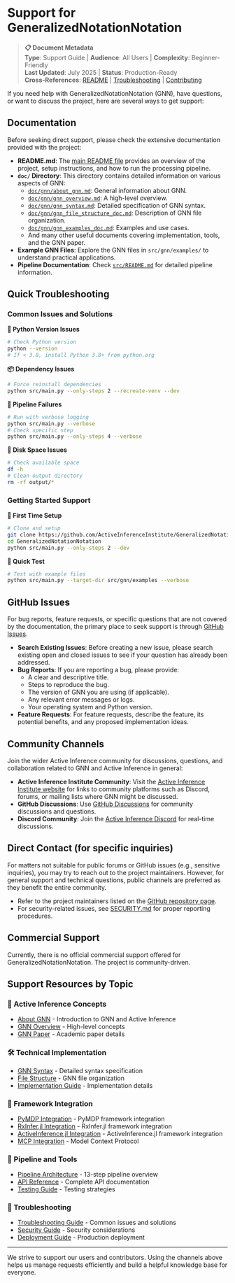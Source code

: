 # Support for GeneralizedNotationNotation

> **📋 Document Metadata**  
> **Type**: Support Guide | **Audience**: All Users | **Complexity**: Beginner-Friendly  
> **Last Updated**: July 2025 | **Status**: Production-Ready  
> **Cross-References**: [README](README.md) | [Troubleshooting](doc/troubleshooting/README.md) | [Contributing](CONTRIBUTING.md)

If you need help with GeneralizedNotationNotation (GNN), have questions, or want to discuss the project, here are several ways to get support:

## Documentation

Before seeking direct support, please check the extensive documentation provided with the project:

-   **README.md**: The [main README file](./README.md) provides an overview of the project, setup instructions, and how to run the processing pipeline.
-   **`doc/` Directory**: This directory contains detailed information on various aspects of GNN:
    -   [`doc/gnn/about_gnn.md`](./doc/gnn/about_gnn.md): General information about GNN.
    -   [`doc/gnn/gnn_overview.md`](./doc/gnn/gnn_overview.md): A high-level overview.
    -   [`doc/gnn/gnn_syntax.md`](./doc/gnn/gnn_syntax.md): Detailed specification of GNN syntax.
    -   [`doc/gnn/gnn_file_structure_doc.md`](./doc/gnn/gnn_file_structure_doc.md): Description of GNN file organization.
    -   [`doc/gnn/gnn_examples_doc.md`](./doc/gnn/gnn_examples_doc.md): Examples and use cases.
    -   And many other useful documents covering implementation, tools, and the GNN paper.
-   **Example GNN Files**: Explore the GNN files in `src/gnn/examples/` to understand practical applications.
-   **Pipeline Documentation**: Check [`src/README.md`](./src/README.md) for detailed pipeline information.

## Quick Troubleshooting

### Common Issues and Solutions

**🐍 Python Version Issues**
```bash
# Check Python version
python --version
# If < 3.8, install Python 3.8+ from python.org
```

**📦 Dependency Issues**
```bash
# Force reinstall dependencies
python src/main.py --only-steps 2 --recreate-venv --dev
```

**🔧 Pipeline Failures**
```bash
# Run with verbose logging
python src/main.py --verbose
# Check specific step
python src/main.py --only-steps 4 --verbose
```

**💾 Disk Space Issues**
```bash
# Check available space
df -h
# Clean output directory
rm -rf output/*
```

### Getting Started Support

**🚀 First Time Setup**
```bash
# Clone and setup
git clone https://github.com/ActiveInferenceInstitute/GeneralizedNotationNotation.git
cd GeneralizedNotationNotation
python src/main.py --only-steps 2 --dev
```

**🎯 Quick Test**
```bash
# Test with example files
python src/main.py --target-dir src/gnn/examples --verbose
```

## GitHub Issues

For bug reports, feature requests, or specific questions that are not covered by the documentation, the primary place to seek support is through [GitHub Issues](https://github.com/ActiveInferenceInstitute/GeneralizedNotationNotation/issues).

-   **Search Existing Issues**: Before creating a new issue, please search existing open and closed issues to see if your question has already been addressed.
-   **Bug Reports**: If you are reporting a bug, please provide:
    -   A clear and descriptive title.
    -   Steps to reproduce the bug.
    -   The version of GNN you are using (if applicable).
    -   Any relevant error messages or logs.
    -   Your operating system and Python version.
-   **Feature Requests**: For feature requests, describe the feature, its potential benefits, and any proposed implementation ideas.

## Community Channels

Join the wider Active Inference community for discussions, questions, and collaboration related to GNN and Active Inference in general:

-   **Active Inference Institute Community**: Visit the [Active Inference Institute website](https://activeinference.institute/) for links to community platforms such as Discord, forums, or mailing lists where GNN might be discussed.
-   **GitHub Discussions**: Use [GitHub Discussions](https://github.com/ActiveInferenceInstitute/GeneralizedNotationNotation/discussions) for community discussions and questions.
-   **Discord Community**: Join the [Active Inference Discord](https://discord.activeinference.institute/) for real-time discussions.

## Direct Contact (for specific inquiries)

For matters not suitable for public forums or GitHub issues (e.g., sensitive inquiries), you may try to reach out to the project maintainers. However, for general support and technical questions, public channels are preferred as they benefit the entire community.

-   Refer to the project maintainers listed on the [GitHub repository page](https://github.com/ActiveInferenceInstitute/GeneralizedNotationNotation).
-   For security-related issues, see [SECURITY.md](./SECURITY.md) for proper reporting procedures.

## Commercial Support

Currently, there is no official commercial support offered for GeneralizedNotationNotation. The project is community-driven.

## Support Resources by Topic

### 🧠 Active Inference Concepts
- [About GNN](./doc/gnn/about_gnn.md) - Introduction to GNN and Active Inference
- [GNN Overview](./doc/gnn/gnn_overview.md) - High-level concepts
- [GNN Paper](./doc/gnn/gnn_paper.md) - Academic paper details

### 🛠️ Technical Implementation
- [GNN Syntax](./doc/gnn/gnn_syntax.md) - Detailed syntax specification
- [File Structure](./doc/gnn/gnn_file_structure_doc.md) - GNN file organization
- [Implementation Guide](./doc/gnn/gnn_implementation.md) - Implementation details

### 🎯 Framework Integration
- [PyMDP Integration](./doc/pymdp/) - PyMDP framework integration
- [RxInfer.jl Integration](./doc/rxinfer/) - RxInfer.jl framework integration
- [ActiveInference.jl Integration](./doc/activeinference_jl/) - ActiveInference.jl framework integration
- [MCP Integration](./doc/mcp/) - Model Context Protocol

### 🔧 Pipeline and Tools
- [Pipeline Architecture](./doc/pipeline/PIPELINE_ARCHITECTURE.md) - 13-step pipeline overview
- [API Reference](./doc/api/README.md) - Complete API documentation
- [Testing Guide](./doc/testing/README.md) - Testing strategies

### 🚨 Troubleshooting
- [Troubleshooting Guide](./doc/troubleshooting/) - Common issues and solutions
- [Security Guide](./doc/security/README.md) - Security considerations
- [Deployment Guide](./doc/deployment/README.md) - Production deployment

---

We strive to support our users and contributors. Using the channels above helps us manage requests efficiently and build a helpful knowledge base for everyone. 